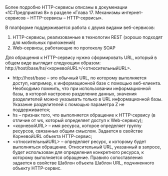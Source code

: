 Более подробно HTTP-сервисы описаны в докуменации «1С:Предприятия 8» в разделе «Глава 17. Механизмы интернет-сервисов – HTTP-сервисы – HTTP-сервисы».

В платформе поддерживается работа с двумя видами веб-сервисов:
  1) HTTP-сервисы, реализованные в технологии REST (хорошо подходят для мобильных приложений)
  2) Web-сервисы, работающие по протоколу SOAP

Для обращения к HTTP-сервису нужно сформировать URL, который в общем виде выглядит следующим образом: http://host/base/hs/<корневойURL>/<относительныйURL>.
  - http://host/base – это обычный URL, по которому выполняется доступ, например, к информационной базе с помощью веб-клиента. Необходимо помнить, что при использовании информационной базы, в которой настроено разделение данных, значения разделителей можно указывать только в URL информационной базы. Указание разделителей с помощью параметра Z не поддерживается;
  - hs – признак того, что выполняется обращение к HTTP-сервису (в отличие от ws, который определяет доступ к Web-сервису);
  - <корневойURL> – имя ресурса, которое определяет группу ресурсов, связанных общим смыслом. Задается в свойстве КорневойURL объекта HTTP-сервис;
  - <относительныйURL> – определяет ресурс, к которому будет выполняться обращение. Относительный URL, указанный в запросе, будет использован для определения конкретного ресурса, к которому выполняется обращение. Правило сопоставления задается в свойстве Шаблон объекта Шаблон URL, подчиненного объекту HTTP-сервис.
